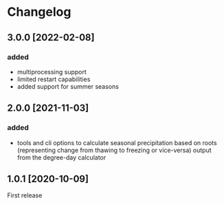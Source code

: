 # Changelog

## 3.0.0 [2022-02-08]
### added
- multiprocessing support
- limited restart capabilities
- added support for summer seasons

## 2.0.0 [2021-11-03]
### added
- tools and cli options to calculate seasonal precipitation based on roots 
(representing change from thawing to freezing or vice-versa) output from the 
degree-day calculator

## 1.0.1 [2020-10-09]
First release  
